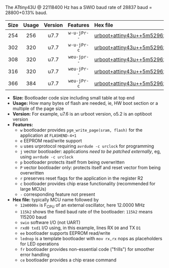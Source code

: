 The ATtiny43U @ 22118400 Hz has a SWIO baud rate of 28837 baud = 28800+0.13% baud.

|Size|Usage|Version|Features|Hex file|
|:-:|:-:|:-:|:-:|:--|
|254|256|u7.7|`w-u-jPr--`|[urboot+attiny43u++5m5296x++++7k2_swio_rxb0_txb1_lednop.hex](https://raw.githubusercontent.com/stefanrueger/urboot.hex/main/mcus/attiny43u/external_oscillator/fcpu++5m5296_Hz/br++++7k2_bps/urboot+attiny43u++5m5296x++++7k2_swio_rxb0_txb1_lednop.hex)|
|302|320|u7.7|`w-u-jPr-c`|[urboot+attiny43u++5m5296x++++7k2_swio_rxb0_txb1_lednop_fr_ce.hex](https://raw.githubusercontent.com/stefanrueger/urboot.hex/main/mcus/attiny43u/external_oscillator/fcpu++5m5296_Hz/br++++7k2_bps/urboot+attiny43u++5m5296x++++7k2_swio_rxb0_txb1_lednop_fr_ce.hex)|
|308|320|u7.7|`weu-jpr--`|[urboot+attiny43u++5m5296x++++7k2_swio_rxb0_txb1_ee_lednop.hex](https://raw.githubusercontent.com/stefanrueger/urboot.hex/main/mcus/attiny43u/external_oscillator/fcpu++5m5296_Hz/br++++7k2_bps/urboot+attiny43u++5m5296x++++7k2_swio_rxb0_txb1_ee_lednop.hex)|
|316|320|u7.7|`weu-jPr--`|[urboot+attiny43u++5m5296x++++7k2_swio_rxb0_txb1_ee.hex](https://raw.githubusercontent.com/stefanrueger/urboot.hex/main/mcus/attiny43u/external_oscillator/fcpu++5m5296_Hz/br++++7k2_bps/urboot+attiny43u++5m5296x++++7k2_swio_rxb0_txb1_ee.hex)|
|366|384|u7.7|`weu-jPr-c`|[urboot+attiny43u++5m5296x++++7k2_swio_rxb0_txb1_ee_lednop_fr_ce.hex](https://raw.githubusercontent.com/stefanrueger/urboot.hex/main/mcus/attiny43u/external_oscillator/fcpu++5m5296_Hz/br++++7k2_bps/urboot+attiny43u++5m5296x++++7k2_swio_rxb0_txb1_ee_lednop_fr_ce.hex)|

- **Size:** Bootloader code size including small table at top end
- **Usage:** How many bytes of flash are needed, ie, HW boot section or a multiple of the page size
- **Version:** For example, u7.6 is an urboot version, o5.2 is an optiboot version
- **Features:**
  + `w` bootloader provides `pgm_write_page(sram, flash)` for the application at `FLASHEND-4+1`
  + `e` EEPROM read/write support
  + `u` uses urprotocol requiring `avrdude -c urclock` for programming
  + `j` vector bootloader: applications *need to be patched externally*, eg, using `avrdude -c urclock`
  + `p` bootloader protects itself from being overwritten
  + `P` vector bootloader only: protects itself and reset vector from being overwritten
  + `r` preserves reset flags for the application in the register R2
  + `c` bootloader provides chip erase functionality (recommended for large MCUs)
  + `-` corresponding feature not present
- **Hex file:** typically MCU name followed by
  + `12m0000x` is F<sub>CPU</sub> of an external oscillator, here 12.0000 MHz
  + `115k2` shows the fixed baud rate of the bootloader: `115k2` means 115200 baud
  + `swio` software I/O (not UART)
  + `rxd0 txd1` I/O using, in this example, lines RX `D0` and TX `D1`
  + `ee` bootloader supports EEPROM read/write
  + `lednop` is a template bootloader with `mov rx,rx` nops as placeholders for LED operations
  + `fr` bootloader provides non-essential code ("frills") for smoother error handling
  + `ce` bootloader provides a chip erase command
